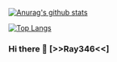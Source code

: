 [![Anurag's github stats](https://github-readme-stats.vercel.app/api?username=ray346)](https://github.com/anuraghazra/github-readme-stats)

[![Top Langs](https://github-readme-stats.vercel.app/api/top-langs/?username=ray346&layout=compact)](https://github.com/anuraghazra/github-readme-stats)
### Hi there 👋 [>>Ray346<<]

<!--
**ray346/ray346** is a ✨ _special_ ✨ repository because its `README.md` (this file) appears on your GitHub profile.

Here are some ideas to get you started:

- 🔭 I’m currently working on ...
- 🌱 I’m currently learning ...
- 👯 I’m looking to collaborate on ...
- 🤔 I’m looking for help with ...
- 💬 Ask me about ...
- 📫 How to reach me: ...
- 😄 Pronouns: ...
- ⚡ Fun fact: ...
-->
